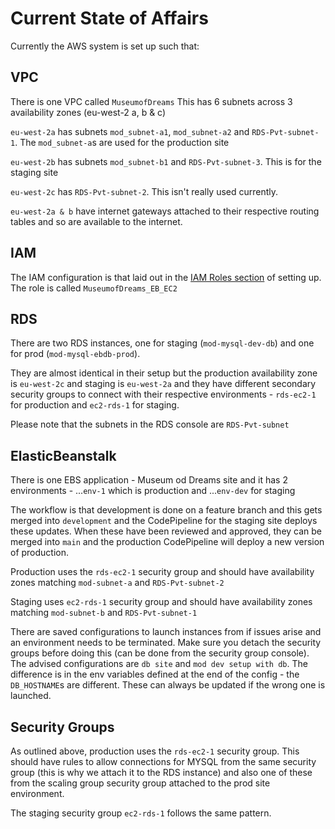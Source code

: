 # Current State of Affairs

Currently the AWS system is set up such that:

## VPC

There is one VPC called `MuseumofDreams`
This has 6 subnets across 3 availability zones (eu-west-2 a, b & c)

`eu-west-2a` has subnets `mod_subnet-a1`, `mod_subnet-a2` and `RDS-Pvt-subnet-1`. The `mod_subnet-a`s are used for the production site

`eu-west-2b` has subnets `mod_subnet-b1` and `RDS-Pvt-subnet-3`. This is for the staging site

`eu-west-2c` has `RDS-Pvt-subnet-2`. This isn't really used currently.

`eu-west-2a & b` have internet gateways attached to their respective routing tables and so are available to the internet.

## IAM

The IAM configuration is that laid out in the [IAM Roles section](settingUp.md) of setting up. The role is called `MuseumofDreams_EB_EC2`

## RDS

There are two RDS instances, one for staging (`mod-mysql-dev-db`) and one for prod (`mod-mysql-ebdb-prod`).

They are almost identical in their setup but the production availability zone is `eu-west-2c` and staging is `eu-west-2a` and they have different secondary security groups to connect with their respective environments - `rds-ec2-1` for production and `ec2-rds-1` for staging.

Please note that the subnets in the RDS console are `RDS-Pvt-subnet`

## ElasticBeanstalk

There is one EBS application - Museum od Dreams site and it has 2 environments - ...`env-1` which is production and ...`env-dev` for staging

The workflow is that development is done on a feature branch and this gets merged into `development` and the CodePipeline for the staging site deploys these updates. When these have been reviewed and approved, they can be merged into `main` and the production CodePipeline will deploy a new version of production.

Production uses the `rds-ec2-1` security group and should have availability zones matching `mod-subnet-a` and `RDS-Pvt-subnet-2`

Staging uses `ec2-rds-1` security group and should have availability zones matching `mod-subnet-b` and `RDS-Pvt-subnet-1`

There are saved configurations to launch instances from if issues arise and an environment needs to be terminated. Make sure you detach the security groups before doing this (can be done from the security group console).
The advised configurations are `db site` and `mod dev setup with db`. The difference is in the env variables defined at the end of the config - the `DB_HOSTNAME`s are different. These can always be updated if the wrong one is launched.

## Security Groups

As outlined above, production uses the `rds-ec2-1` security group. This should have rules to allow connections for MYSQL from the same security group (this is why we attach it to the RDS instance) and also one of these from the scaling group security group attached to the prod site environment.

The staging security group `ec2-rds-1` follows the same pattern.
